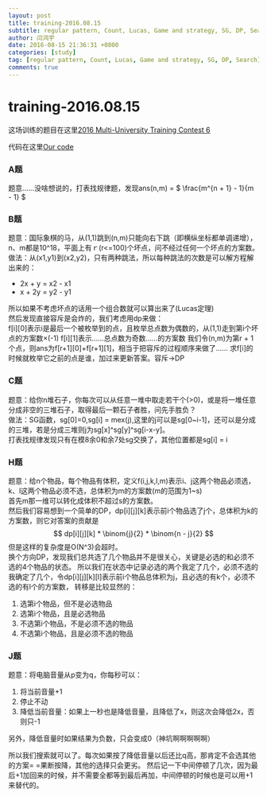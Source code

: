 ```yaml
---
layout: post
title: training-2016.08.15
subtitle: regular pattern, Count, Lucas, Game and strategy, SG, DP, Search
author: 闫鸿宇
date: 2016-08-15 21:36:31 +0800
categories: [study]
tag: [regular pattern, Count, Lucas, Game and strategy, SG, DP, Search]
comments: true
---
```

# training-2016.08.15

这场训练的题目在这里[2016 Multi-University Training Contest 6](http://acm.hdu.edu.cn/search.php?field=problem&key=2016+Multi-University+Training+Contest+6&source=1&searchmode=source)  

代码在这里[Our code](https://github.com/New-bottle/training/tree/master/2016summer/160815/)  

### A题
  题意……没啥想说的，打表找规律题，发现ans(n,m) = $ \frac{m^{n + 1} - 1}{m - 1} $

### B题
  题意：国际象棋的马，从(1,1)跳到(n,m)只能向右下跳（即横纵坐标都单调递增），n、m都是10^18，平面上有ｒ(r<=100)个坏点，问不经过任何一个坏点的方案数。　　
  做法：从(x1,y1)到(x2,y2)，只有两种跳法，所以每种跳法的次数是可以解方程解出来的：　　

  - 2x + y = x2 - x1  
  - x + 2y = y2 - y1  

  所以如果不考虑坏点的话用一个组合数就可以算出来了(Lucas定理)  
  然后发现直接容斥是会炸的，我们考虑用dp来做：  
  f[i][0]表示i是最后一个被枚举到的点，且枚举总点数为偶数的，从(1,1)走到第i个坏点的方案数×(-1)
  f[i][1]表示……总点数为奇数……的方案数
  我们令(n,m)为第r + 1个点，则ans为f[r+1][0]+f[r+1][1]，相当于把容斥的过程顺序来做了……
  求f[i]的时候就枚举它之前的点是谁，加过来更新答案。容斥->DP

### C题
  题意：给你n堆石子，你每次可以从任意一堆中取走若干个(>0)，或是将一堆任意分成非空的三堆石子，取得最后一颗石子者胜，问先手胜负？  
  做法：SG函数，sg[0]=0,sg[i] = mex(j),这里的j可以是sg[0~i-1]，还可以是分成的三堆，若是分成三堆则j为sg[x]^sg[y]^sg[i-x-y]。  
  打表找规律发现只有在模8余0和余7处sg交换了，其他位置都是sg[i] = i

### H题
  题意：给n个物品，每个物品有体积，定义f(i,j,k,l,m)表示i、j这两个物品必须选，k、l这两个物品必须不选，总体积为m的方案数(m的范围为1~s)  
  首先m那一维可以转化成体积不超过s的方案数。  
  然后我们容易想到一个简单的DP，dp[i][j][k]表示前i个物品选了j个，总体积为k的方案数，则它对答案的贡献是 $$ dp[i][j][k] * \binom{j}{2} * \binom{n - j}{2} $$
  但是这样的复杂度是O(N^3)会超时。  
  换个方向DP，发现我们总共选了几个物品并不是很关心，关键是必选的和必须不选的4个物品的状态。
  所以我们在状态中记录必选的两个我定了几个，必须不选的我确定了几个，令dp[i][j][k][l]表示前i个物品总体积为j，且必选的有k个，必须不选的有l个的方案数，
  转移是比较显然的：  

  1. 选第i个物品，但不是必选物品
  2. 选第i个物品，且是必选物品
  3. 不选第i个物品，不是必须不选的物品
  4. 不选第i个物品，且是必须不选的物品

### J题
  题意：将电脑音量从p变为q，你每秒可以：  

  1. 将当前音量+1
  2. 停止不动
  3. 降低当前音量：如果上一秒也是降低音量，且降低了x，则这次会降低2x，否则只-1

  另外，降低音量时如果结果为负数，只会变成0（神坑啊啊啊啊啊）

  所以我们搜索就可以了。每次如果按了降低音量以后还比q高，那肯定不会选其他的方案= =果断按降，其他的选择只会更劣。
  然后记一下中间停顿了几次，因为最后+1加回来的时候，并不需要全都等到最后再加，中间停顿的时候也是可以用+1来替代的。
